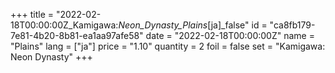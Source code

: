 +++
title = "2022-02-18T00:00:00Z_Kamigawa:_Neon_Dynasty_Plains_[ja]_false"
id = "ca8fb179-7e81-4b20-8b81-ea1aa97afe58"
date = "2022-02-18T00:00:00Z"
name = "Plains"
lang = ["ja"]
price = "1.10"
quantity = 2
foil = false
set = "Kamigawa: Neon Dynasty"
+++
